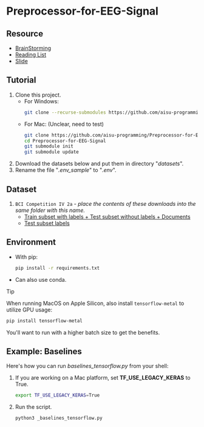 # Preprocessor-for-EEG-Signal

## Resource
- [BrainStorming](https://hackmd.io/Z5uL78LPQxOmcMfXGpx-yg)
- [Reading List](https://hackmd.io/I66tk7x0QZSzLT109ARyyA)
- [Slide](https://docs.google.com/presentation/d/1a-_5RynrPjn3GtYHO_E8XeGg9G7NTmGgocn0C2NYVrA/edit?usp=sharing)

## Tutorial
1. Clone this project.
   - For Windows:
     ```sh
     git clone --recurse-submodules https://github.com/aisu-programming/Preprocessor-for-EEG-Signal.git
     ```
   - For Mac: (Unclear, need to test)
     ```sh
     git clone https://github.com/aisu-programming/Preprocessor-for-EEG-Signal.git
     cd Preprocessor-for-EEG-Signal
     git submodule init
     git submodule update
     ```
2. Download the datasets below and put them in directory "_datasets_".
3. Rename the file "_.env_sample_" to "_.env_".

## Dataset
1. `BCI Competition IV 2a` - *place the contents of these downloads into the same folder with this name.* <br>
   - [Train subset with labels + Test subset without labels + Documents](https://www.bbci.de/competition/download/competition_iv/BCICIV_2a_gdf.zip) <br>
   - [Test subset labels](https://www.bbci.de/competition/iv/results/ds2a/true_labels.zip)

## Environment
- With pip:
  ```sh
  pip install -r requirements.txt
  ```
- Can also use conda. <br>

> [!TIP]
> When running MacOS on Apple Silicon, also install `tensorflow-metal` to utilize GPU usage:
> ```sh
> pip install tensorflow-metal
> ```
> You'll want to run with a higher batch size to get the benefits.

## Example: Baselines
Here's how you can run _baselines_tensorflow.py_ from your shell:
1. If you are working on a Mac platform, set __TF_USE_LEGACY_KERAS__ to True.
   ```sh
   export TF_USE_LEGACY_KERAS=True
   ```
2. Run the script.
   ```sh
   python3 _baselines_tensorflow.py
   ```